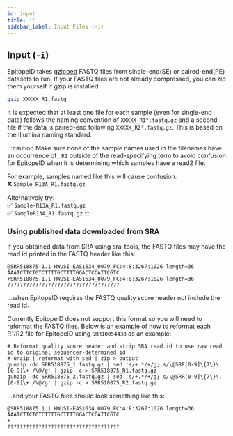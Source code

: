 ```yaml
---
id: input
title: ''
sidebar_label: Input Files (-i)
---
```


## Input (`-i`)

EpitopeID takes [gzipped][gzip-man] FASTQ files from single-end(SE) or paired-end(PE) datasets to run. If your FASTQ files are not already compressed, you can zip them yourself if gzip is installed:

```bash
gzip XXXXX_R1.fastq
```

It is expected that at least one file for each sample (even for single-end data) follows the naming convention of `XXXXX_R1*.fastq.gz` and a second file if the data is paired-end following `XXXXX_R2*.fastq.gz`. This is based on the Illumina naming standard.

:::caution
Make sure none of the sample names used in the filenames have an occurrence of `_R1` outside of the read-specifying term to avoid confusion for EpitopeID when it is determining which samples have a read2 file.

For example, samples named like this will cause confusion:<br/>
❌ `Sample_R13A_R1.fastq.gz`

Alternatively try:<br/>
✅ `Sample-R13A_R1.fastq.gz`<br/>
✅ `SampleR13A_R1.fastq.gz`
:::

### Using published data downloaded from SRA
If you obtained data from SRA using sra-tools, the FASTQ files may have the read id printed in the FASTQ header like this:
```
@SRR518875.1.1 HWUSI-EAS1634_0079_FC:4:8:3267:1026 length=36
AAATCTTCTGTCTTTTGCTTTTGGACTCCATTCGTC
+SRR518875.1.1 HWUSI-EAS1634_0079_FC:4:8:3267:1026 length=36
????????????????????????????????????
```

...when EpitopeID requires the FASTQ quality score header not include the read id.

Currently EpitopeID does not support this format so you will need to reformat the FASTQ files. Below is an example of how to reformat each R1/R2 file for EpitopeID using `SRR10054430` as an example:
```
# Reformat quality score header and strip SRA read id to use raw read id to original sequencer-determined id
# unzip | reformat with sed | zip > output
gunzip -dc SRR518875_1.fastq.gz | sed 's/+.*/+/g; s/\@SRR[0-9]\{7\}\.[0-9]\+ /\@/g' | gzip -c > SRR518875_R1.fastq.gz
gunzip -dc SRR518875_2.fastq.gz | sed 's/+.*/+/g; s/\@SRR[0-9]\{7\}\.[0-9]\+ /\@/g' | gzip -c > SRR518875_R2.fastq.gz
```

...and your FASTQ files should look something like this:
```
@SRR518875.1.1 HWUSI-EAS1634_0079_FC:4:8:3267:1026 length=36
AAATCTTCTGTCTTTTGCTTTTGGACTCCATTCGTC
+
????????????????????????????????????
```


[gzip-man]:https://www.gnu.org/software/gzip/manual/gzip.html
